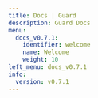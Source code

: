 ```yaml
---
title: Docs | Guard
description: Guard Docs
menu:
  docs_v0.7.1:
    identifier: welcome
    name: Welcome
    weight: 10
left_menu: docs_v0.7.1
info:
  version: v0.7.1
---
```


